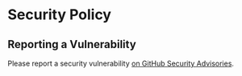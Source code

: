 # Security Policy

## Reporting a Vulnerability

Please report a security vulnerability [on GitHub Security Advisories](https://github.com/xdev-software/xapi-db-h2/security/advisories/new).
